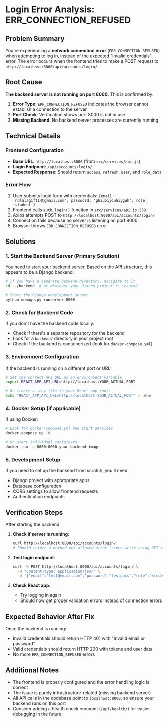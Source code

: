 # Login Error Analysis: ERR_CONNECTION_REFUSED

## Problem Summary

You're experiencing a **network connection error** (`ERR_CONNECTION_REFUSED`) when attempting to log in, instead of the expected "invalid credentials" error. The error occurs when the frontend tries to make a POST request to `http://localhost:8000/api/accounts/login/`.

## Root Cause

**The backend server is not running on port 8000.** This is confirmed by:

1. **Error Type**: `ERR_CONNECTION_REFUSED` indicates the browser cannot establish a connection to the server
2. **Port Check**: Verification shows port 8000 is not in use
3. **Missing Backend**: No backend server processes are currently running

## Technical Details

### Frontend Configuration
- **Base URL**: `http://localhost:8000` (from `src/services/api.js`)
- **Login Endpoint**: `/api/accounts/login/`
- **Expected Response**: Should return `access`, `refresh`, `user`, and `role_data`

### Error Flow
1. User submits login form with credentials: `{email: 'ndlalagift14@gmail.com', password: 'ghiuoijouhiyguh', role: 'student'}`
2. Frontend calls `auth.login()` function in `src/services/api.js:258`
3. Axios attempts POST to `http://localhost:8000/api/accounts/login/`
4. Connection fails because no server is listening on port 8000
5. Browser throws `ERR_CONNECTION_REFUSED` error

## Solutions

### 1. **Start the Backend Server (Primary Solution)**

You need to start your backend server. Based on the API structure, this appears to be a Django backend:

```bash
# If you have a separate backend directory, navigate to it
cd ../backend  # or wherever your Django project is located

# Start the Django development server
python manage.py runserver 8000
```

### 2. **Check for Backend Code**

If you don't have the backend code locally:
- Check if there's a separate repository for the backend
- Look for a `backend/` directory in your project root
- Check if the backend is containerized (look for `docker-compose.yml`)

### 3. **Environment Configuration**

If the backend is running on a different port or URL:

```bash
# Set the correct API URL as an environment variable
export REACT_APP_API_URL=http://localhost:YOUR_ACTUAL_PORT

# Or create a .env file in your React app root:
echo "REACT_APP_API_URL=http://localhost:YOUR_ACTUAL_PORT" > .env
```

### 4. **Docker Setup (if applicable)**

If using Docker:
```bash
# Look for docker-compose.yml and start services
docker-compose up -d

# Or start individual containers
docker run -p 8000:8000 your-backend-image
```

### 5. **Development Setup**

If you need to set up the backend from scratch, you'll need:
- Django project with appropriate apps
- Database configuration
- CORS settings to allow frontend requests
- Authentication endpoints

## Verification Steps

After starting the backend:

1. **Check if server is running**:
   ```bash
   curl http://localhost:8000/api/accounts/login/
   # Should return a method not allowed error (since we're using GET instead of POST)
   ```

2. **Test login endpoint**:
   ```bash
   curl -X POST http://localhost:8000/api/accounts/login/ \
     -H "Content-Type: application/json" \
     -d '{"email":"test@email.com","password":"testpass","role":"student"}'
   ```

3. **Check React app**:
   - Try logging in again
   - Should now get proper validation errors instead of connection errors

## Expected Behavior After Fix

Once the backend is running:
- Invalid credentials should return HTTP 401 with "Invalid email or password"
- Valid credentials should return HTTP 200 with tokens and user data
- No more `ERR_CONNECTION_REFUSED` errors

## Additional Notes

- The frontend is properly configured and the error handling logic is correct
- The issue is purely infrastructure-related (missing backend server)
- All API calls in the codebase point to `localhost:8000`, so ensure your backend runs on this port
- Consider adding a health check endpoint (`/api/health/`) for easier debugging in the future